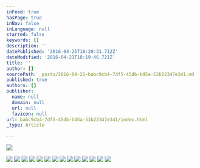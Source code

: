 ```yaml
---
inFeed: true
hasPage: true
inNav: false
inLanguage: null
starred: false
keywords: []
description: ''
datePublished: '2016-04-21T18:20:31.712Z'
dateModified: '2016-04-21T18:19:46.721Z'
title: ''
author: []
sourcePath: _posts/2016-04-21-babc9cb4-7df5-45db-b45a-53b22347e341.md
published: true
authors: []
publisher:
  name: null
  domain: null
  url: null
  favicon: null
url: babc9cb4-7df5-45db-b45a-53b22347e341/index.html
_type: Article

---
```

![](https://the-grid-user-content.s3-us-west-2.amazonaws.com/0666cee0-8199-4054-8a0f-099703239224.png)

  
![](https://the-grid-user-content.s3-us-west-2.amazonaws.com/1423985d-c605-4fd7-8195-03232a1d8f15.png)
![](https://the-grid-user-content.s3-us-west-2.amazonaws.com/609bfb30-d650-4116-a21f-11333418c314.png)
![](https://the-grid-user-content.s3-us-west-2.amazonaws.com/1cd42598-1787-4c67-b7c0-5885ca80ec4d.png)
![](https://the-grid-user-content.s3-us-west-2.amazonaws.com/6421c2ff-328b-4f6f-a435-37a707f39400.png)
![](https://the-grid-user-content.s3-us-west-2.amazonaws.com/3017473b-200c-4f8e-92b5-ae7127c8c615.png)
![](https://the-grid-user-content.s3-us-west-2.amazonaws.com/0bb5dbea-c5da-45b3-9d0b-3ef3f50d3786.png)
![](https://the-grid-user-content.s3-us-west-2.amazonaws.com/f7d08a52-b962-4803-afd1-42654f610c2a.png)
![](https://the-grid-user-content.s3-us-west-2.amazonaws.com/7f5db92c-1e09-4b25-b2ce-4334c4115dac.png)
![](https://the-grid-user-content.s3-us-west-2.amazonaws.com/63f235c6-eebf-4bd5-b2a7-e5b377412b11.png)
![](https://the-grid-user-content.s3-us-west-2.amazonaws.com/520c1e2a-9d73-4c12-a2f5-a7e91042e5df.png)
![](https://the-grid-user-content.s3-us-west-2.amazonaws.com/bfb1eb4e-5904-49db-a9d8-eab91de07bb7.png)
![](https://the-grid-user-content.s3-us-west-2.amazonaws.com/18b1a848-a660-47c1-ab52-285d9813a71e.png)
![](https://the-grid-user-content.s3-us-west-2.amazonaws.com/336030fe-0e30-4e9e-8447-fc87e49fd965.png)
![](https://the-grid-user-content.s3-us-west-2.amazonaws.com/71fe57f8-5837-4c6e-8500-8376202aa57a.png)
